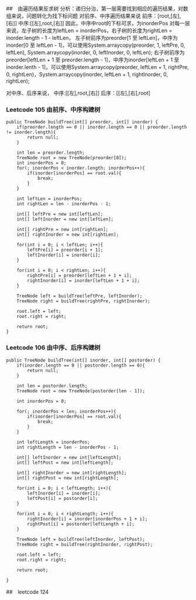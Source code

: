 ##　由遍历结果反求树
  分析：递归分治，第一层需要找到相应的遍历结果，对数组来说，问题转化为找下标问题
  对前序、中序遍历结果来说
  前序：[root,[左],[右]]
  中序:[[左],root,[右]]
  因此，中序中root的下标可求，为inorderPos
    对每一层来说，左子树的长度为leftLen = inorderPos，右子树的长度为rightLen = inorder.length - 1 - leftLen，
    左子树前序为preorder[1 至 leftLen]，中序为inorder[0 至 leftLen - 1]，可以使用System.arraycopy(preorder, 1, leftPre, 0, leftLen),
    System.arraycopy(inorder, 0, leftInorder, 0, leftLen);
    右子树前序为preorder[leftLen + 1 至 preorder.length - 1]，中序为inorder[leftLen + 1 至 inorder.lenth - 1]，可以使用System.arraycopy(preorder, leftLen + 1, rightPre, 0, rightLen)，System.arraycopy(inorder, leftLen + 1, rightInorder, 0, rightLen);

  对中序、后序来说，
  中序:[[左],root,[右]]
  后序：[[左],[右],root]
### Leetcode 105 由前序、中序构建树
```
public TreeNode buildTree(int[] preorder, int[] inorder) {
    if(preorder.length == 0 || inorder.length == 0 || preorder.length != inorder.length){
        return null;
    }

    int len = preorder.length;
    TreeNode root = new TreeNode(preorder[0]);
    int inorderPos = 0;
    for(; inorderPos < inorder.length; inorderPos++){
        if(inorder[inorderPos] == root.val){
            break;
        }
    }

    int leftLen = inorderPos;
    int rightLen = len - inorderPos - 1;

    int[] leftPre = new int[leftLen];
    int[] leftInorder = new int[leftLen];

    int[] rightPre = new int[rightLen];
    int[] rightInorder = new int[rightLen];

    for(int i = 0; i < leftLen; i++){
        leftPre[i] = preorder[i + 1];
        leftInorder[i] = inorder[i];
    }

    for(int i = 0; i < rightLen; i++){
        rightPre[i] = preorder[leftLen + 1 + i];
        rightInorder[i] = inorder[leftLen + 1 + i];
    }

    TreeNode left = buildTree(leftPre, leftInorder);
    TreeNode right = buildTree(rightPre, rightInorder);

    root.left = left;
    root.right = right;

    return root;
}
```

### Leetcode 106 由中序、后序构建树
```
public TreeNode buildTree(int[] inorder, int[] postorder) {
    if(inorder.length == 0 || postorder.length == 0){
        return null;
    }

    int len = postorder.length;
    TreeNode root = new TreeNode(postorder[len - 1]);

    int inorderPos = 0;

    for(; inorderPos < len; inorderPos++){
        if(inorder[inorderPos] == root.val){
            break;
        }
    }

    int leftLength = inorderPos;
    int rightLength = len - inorderPos - 1;

    int[] leftInorder = new int[leftLength];
    int[] leftPost = new int[leftLength];

    int[] rightInorder = new int[rightLength];
    int[] rightPost = new int[rightLength];

    for(int i = 0; i < leftLength; i++){
        leftInorder[i] = inorder[i];
        leftPost[i] = postorder[i];
    }

    for(int i = 0; i < rightLength; i++){
        rightInorder[i] = inorder[inorderPos + 1 + i];
        rightPost[i] = postorder[leftLength + i];
    }

    TreeNode left = buildTree(leftInorder, leftPost);
    TreeNode right = buildTree(rightInorder, rightPost);

    root.left = left;
    root.right = right;

    return root;

}
```

##　leetcode 124
